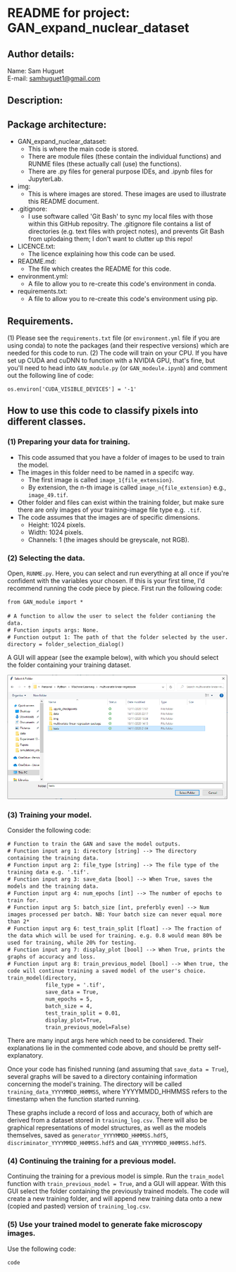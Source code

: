 # README for project: GAN_expand_nuclear_dataset

## Author details: 
Name: Sam Huguet  
E-mail: samhuguet1@gmail.com

## Description: 

## Package architecture:
- GAN_expand_nuclear_dataset:
    * This is where the main code is stored.
    * There are module files (these contain the individual functions) and RUNME files (these actually call (use) the functions).
    * There are .py files for general purpose IDEs, and .ipynb files for JupyterLab.
- img:
    * This is where images are stored. These images are used to illustrate this README document.
- .gitignore:
    * I use software called 'Git Bash' to sync my local files with those within this GitHub repositry. The .gitignore file contains a list of directories (e.g. text files with project notes), and prevents Git Bash from uplodaing them; I don't want to clutter up this repo!
- LICENCE.txt:
    * The licence explaining how this code can be used.
- README.md:
    * The file which creates the README for this code.
- environment.yml:
    * A file to allow you to re-create this code's environment in conda.
- requirements.txt:
    * A file to allow you to re-create this code's environment using pip.

## Requirements. 
(1) Please see the ```requirements.txt``` file (or ```environment.yml``` file if you are using conda) to note the packages (and their respective versions) which are needed for this code to run. 
(2) The code will train on your CPU. If you have set up CUDA and cuDNN to function with a NVIDIA GPU, that's fine, but you'll need to head into ```GAN_module.py``` (or ```GAN_modeule.ipynb```) and comment out the following line of code: 
```
os.environ['CUDA_VISIBLE_DEVICES'] = '-1'
```

## How to use this code to classify pixels into different classes. 

### (1) Preparing your data for training. 
- This code assumed that you have a folder of images to be used to train the model. 
- The images in this folder need to be named in a specifc way. 
	* The first image is called ```image_1{file_extension}```. 
	* By extension, the n-th image is called ```image_n{file_extension}``` e.g., ```image_49.tif```.
- Other folder and files can exist within the training folder, but make sure there are only images of your training-image file type e.g. ```.tif```.
- The code assumes that the images are of specific dimensions. 
	* Height: 1024 pixels. 
	* Width: 1024 pixels.
	* Channels: 1 (the images should be greyscale, not RGB). 

### (2) Selecting the data. 

Open, ```RUNME.py```. Here, you can select and run everything at all once if you're confident with the variables your chosen. If this is your first time, I'd recommend running the code piece by piece. First run the following code: 

```
from GAN_module import * 

# A function to allow the user to select the folder contianing the data.
# Function inputs args: None. 
# Function output 1: The path of that the folder selected by the user. 
directory = folder_selection_dialog()
```

A GUI will appear (see the example below), with which you should select the folder containing your training dataset. 

<img src="https://github.com/SamHSoftware/Machine-Learning/blob/main/GAN_expand_microscopy_dataset/img/folder_selection.PNG?raw=true" alt="An example of the GUI used to select training dataset directory" width="500"/>

### (3) Training your model.

Consider the following code: 

```
# Function to train the GAN and save the model outputs. 
# Function input arg 1: directory [string] --> The directory containing the training data.
# Function input arg 2: file_type [string] --> The file type of the training data e.g. '.tif'.
# Function input arg 3: save_data [bool] --> When True, saves the models and the training data.
# Function input arg 4: num_epochs [int] --> The number of epochs to train for. 
# Function input arg 5: batch_size [int, preferbly even] --> Num images processed per batch. NB: Your batch size can never equal more than 2*
# Function input arg 6: test_train_split [float] --> The fraction of the data which will be used for training. e.g. 0.8 would mean 80% be used for training, while 20% for testing.
# Function input arg 7: display_plot [bool] --> When True, prints the graphs of accuracy and loss.
# Function input arg 8: train_previous_model [bool] --> When true, the code will continue training a saved model of the user's choice. 
train_model(directory,
            file_type = '.tif',
            save_data = True,
            num_epochs = 5,
            batch_size = 4,
            test_train_split = 0.01,
            display_plot=True, 
            train_previous_model=False)
```

There are many input args here which need to be considered. Their explanations lie in the commented code above, and should be pretty self-explanatory.  

Once your code has finished running (and assuming that ```save_data = True```), several graphs will be saved to a directory containing information concerning the model's training. The directory will be called ```training_data_YYYYMMDD_HHMMSS```, where YYYYMMDD_HHMMSS refers to the timestamp when the function started running. 

These graphs include a record of loss and accuracy, both of which are derived from a dataset stored in ```training_log.csv```. There will also be graphical representations of model structures, as well as the models themselves, saved as ```generator_YYYYMMDD_HHMMSS.hdf5```, ```discriminator_YYYYMMDD_HHMMSS.hdf5``` and ```GAN_YYYYMMDD_HHMMSS.hdf5```. 

### (4) Continuing the training for a previous model. 

Continuing the training for a previous model is simple. Run the ```train_model``` function with ```train_previous_model = True```, and a GUI will appear. With this GUI select the folder containing the previously trained models. The code will create a new training folder, and will append new training data onto a new (copied and pasted) version of ```training_log.csv```. 

### (5) Use your trained model to generate fake microscopy images. 

Use the following code: 

```
code
```
